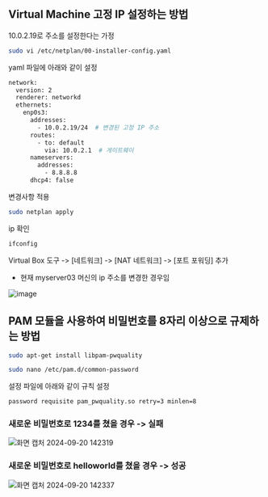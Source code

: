 ## Virtual Machine 고정 IP 설정하는 방법

10.0.2.19로 주소를 설정한다는 가정

```bash
sudo vi /etc/netplan/00-installer-config.yaml
```

yaml 파일에 아래와 같이 설정

```bash
network:
  version: 2
  renderer: networkd
  ethernets:
    enp0s3:
      addresses:
        - 10.0.2.19/24  # 변경된 고정 IP 주소
      routes:
        - to: default
          via: 10.0.2.1  # 게이트웨이
      nameservers:
        addresses:
          - 8.8.8.8
      dhcp4: false
```

변경사항 적용

```bash
sudo netplan apply
```

ip 확인

```bash
ifconfig
```

Virtual Box 도구 -> [네트워크] -> [NAT 네트워크] -> [포트 포워딩] 추가

- 현재 myserver03 머신의 ip 주소를 변경한 경우임

![image](https://github.com/user-attachments/assets/6a2373a2-f155-4f67-bd52-92c742eed5e8)

## PAM 모듈을 사용하여 비밀번호를 8자리 이상으로 규제하는 방법

```bash
sudo apt-get install libpam-pwquality 

sudo nano /etc/pam.d/common-password
```

설정 파일에 아래와 같이 규칙 설정

```bash
password requisite pam_pwquality.so retry=3 minlen=8
```

### 새로운 비밀번호로 1234를 쳤을 경우 -> 실패
![화면 캡처 2024-09-20 142319](https://github.com/user-attachments/assets/55d74e5e-e00b-4409-b0d0-754c57b9f78b)

### 새로운 비밀번호로 helloworld를 쳤을 경우 -> 성공 
![화면 캡처 2024-09-20 142337](https://github.com/user-attachments/assets/6ef6da43-f0eb-4bf1-bbaf-b18467d42601)
